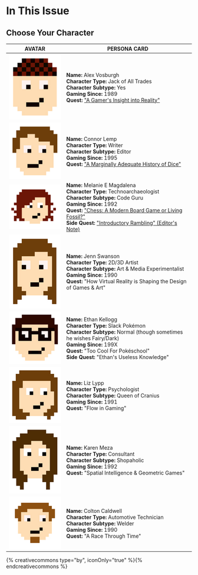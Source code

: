 # In This Issue

## Choose Your Character

| AVATAR | PERSONA CARD |
| -- | -- |
| ![Alex Vosburgh avatar](alex.jpg) | **Name:** Alex Vosburgh<br>**Character Type:** Jack of All Trades<br>**Character Subtype:** Yes<br>**Gaming Since:** 1989<br>**Quest:** ["A Gamer's Insight into Reality"](../content/vosburgh-gamer-insight-reality.html) |
| ![Connor Lemp avatar](connor.jpg) | **Name:** Connor Lemp<br>**Character Type:** Writer<br>**Character Subtype:** Editor<br>**Gaming Since:** 1995<br>**Quest:** ["A Marginally Adequate History of Dice"](../content/lemp-dice.html) |
| ![Melanie E Magdalena avatar](melanie.jpg) | **Name:** Melanie E Magdalena<br>**Character Type:** Technoarchaeologist<br>**Character Subtype:** Code Guru<br>**Gaming Since:** 1992<br>**Quest:** ["Chess: A Modern Board Game or Living Fossil?"](../content/magdalena-chess.html) <br>**Side Quest:** ["Introductory Rambling" (Editor's Note)](../content/editors_note.html)|
| ![Jenn Swanson avatar](jenn.jpg) | **Name:** Jenn Swanson<br>**Character Type:** 2D/3D Artist<br>**Character Subtype:** Art & Media Experimentalist<br>**Gaming Since:** 1990<br>**Quest:** "How Virtual Reality is Shaping the Design of Games & Art" |
| ![Ethan Kellogg avatar](ethan.jpg) | **Name:** Ethan Kellogg<br>**Character Type:** Slack Pokémon<br>**Character Subtype:** Normal (though sometimes he wishes Fairy/Dark)<br>**Gaming Since:** 199X<br>**Quest:** "Too Cool For Pokéschool" <br>**Side Quest:** "Ethan's Useless Knowledge"|
| ![Liz Lypp avatar](liz.jpg) | **Name:** Liz Lypp<br>**Character Type:** Psychologist<br>**Character Subtype:** Queen of Cranius<br>**Gaming Since:** 1991<br>**Quest:** "Flow in Gaming" |
| ![Karen Meza avatar](karen.jpg) | **Name:** Karen Meza<br>**Character Type:** Consultant<br>**Character Subtype:** Shopaholic<br>**Gaming Since:** 1992<br>**Quest:** "Spatial Intelligence & Geometric Games" |
| ![Colton Caldwell avatar](colton.jpg) | **Name:** Colton Caldwell<br>**Character Type:** Automotive Technician<br>**Character Subtype:** Welder<br>**Gaming Since:** 1990<br>**Quest:** "A Race Through Time"|

{% creativecommons type="by", iconOnly="true" %}{% endcreativecommons %}